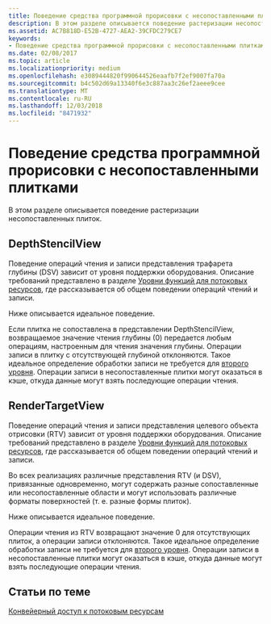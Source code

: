 ```yaml
---
title: Поведение средства программной прорисовки с несопоставленными плитками
description: В этом разделе описывается поведение растеризации несопоставленных плиток.
ms.assetid: AC7B818D-E52B-4727-AEA2-39CFDC279CE7
keywords:
- Поведение средства программной прорисовки с несопоставленными плитками
ms.date: 02/08/2017
ms.topic: article
ms.localizationpriority: medium
ms.openlocfilehash: e3089444820f990644526eaafb7f2ef9007fa70a
ms.sourcegitcommit: b4c502d69a13340f6e3c887aa3c26ef2aeee9cee
ms.translationtype: MT
ms.contentlocale: ru-RU
ms.lasthandoff: 12/03/2018
ms.locfileid: "8471932"
---
```

# <a name="span-iddirect3dconceptsrasterizerbehaviorwithnon-mappedtilesspanrasterizer-behavior-with-non-mapped-tiles"></a><span id="direct3dconcepts.rasterizer_behavior_with_non-mapped_tiles"></span>Поведение средства программной прорисовки с несопоставленными плитками


В этом разделе описывается поведение растеризации несопоставленных плиток.

## <a name="span-iddepthstencilviewspanspan-iddepthstencilviewspanspan-iddepthstencilviewspandepthstencilview"></a><span id="DepthStencilView"></span><span id="depthstencilview"></span><span id="DEPTHSTENCILVIEW"></span>DepthStencilView


Поведение операций чтения и записи представления трафарета глубины (DSV) зависит от уровня поддержки оборудования. Описание требований представлено в разделе [Уровни функций для потоковых ресурсов](streaming-resources-features-tiers.md), где рассказывается об общем поведении операций чтений и записи.

Ниже описывается идеальное поведение.

Если плитка не сопоставлена в представлении DepthStencilView, возвращаемое значение чтения глубины (0) передается любым операциям, настроенным для чтения значения глубины. Операции записи в плитку с отсутствующей глубиной отклоняются. Такое идеальное определение обработки записи не требуется для [второго уровня](tier-2.md). Операции записи в несопоставленные плитки могут оказаться в кэше, откуда данные могут взять последующие операции чтения.

## <a name="span-idrendertargetviewspanspan-idrendertargetviewspanspan-idrendertargetviewspanrendertargetview"></a><span id="RenderTargetView"></span><span id="rendertargetview"></span><span id="RENDERTARGETVIEW"></span>RenderTargetView


Поведение операций чтения и записи представления целевого объекта отрисовки (RTV) зависит от уровня поддержки оборудования. Описание требований представлено в разделе [Уровни функций для потоковых ресурсов](streaming-resources-features-tiers.md), где рассказывается об общем поведении операций чтений и записи.

Во всех реализациях различные представления RTV (и DSV), привязанные одновременно, могут содержать разные сопоставленные или несопоставленные области и могут использовать различные форматы поверхностей (т. е. разные формы плиток).

Ниже описывается идеальное поведение.

Операции чтения из RTV возвращают значение 0 для отсутствующих плиток, а операции записи отклоняются. Такое идеальное определение обработки записи не требуется для [второго уровня](tier-2.md). Операции записи в несопоставленные плитки могут оказаться в кэше, откуда данные могут взять последующие операции чтения.

## <a name="span-idrelated-topicsspanrelated-topics"></a><span id="related-topics"></span>Статьи по теме


[Конвейерный доступ к потоковым ресурсам](pipeline-access-to-streaming-resources.md)

 

 




